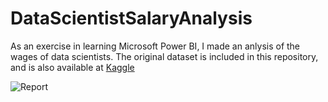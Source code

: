 # DataScientistSalaryAnalysis
 
As an exercise in learning Microsoft Power BI, I made an anlysis of the wages of data scientists. The original dataset is included in this repository, and is also available at [Kaggle](https://www.kaggle.com/datasets/ruchi798/data-science-job-salaries)

![Report](https://github.com/kkalera/DataScientistSalaryAnalysis/blob/71b4547a9c0369c15f97425b99f415fe805bdc19/DataScientistSalary.png)
